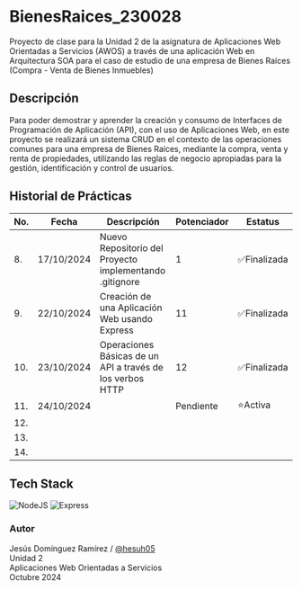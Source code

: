 # BienesRaices_230028
Proyecto de clase para la Unidad 2 de la asignatura de Aplicaciones Web Orientadas a Servicios (AWOS) a través de una aplicación Web en Arquitectura SOA para el caso de estudio de una empresa de Bienes Raíces (Compra - Venta de Bienes Inmuebles)


## Descripción

Para poder demostrar y aprender la creación y consumo de Interfaces de Programación de Aplicación (API), con el uso de Aplicaciones Web, en este proyecto se realizará un sistema CRUD en el contexto de las operaciones comunes para una empresa de Bienes Raíces, mediante la compra, venta y renta de propiedades, utilizando las reglas de negocio apropiadas para la gestión, identificación y control de usuarios.

## Historial de Prácticas
|No.|Fecha|Descripción|Potenciador|Estatus|
|---|-----|-----------|-----------|-------|
|8.|17/10/2024|Nuevo Repositorio del Proyecto implementando .gitignore|1|✅Finalizada|
|9.|22/10/2024|Creación de una Aplicación Web usando Express|11|✅Finalizada|
|10.|23/10/2024|Operaciones Básicas de un API a través de los verbos HTTP|12|✅Finalizada|
|11.|24/10/2024||Pendiente|⭐Activa|
|12.|||||
|13.|||||
|14.|||||

## Tech Stack
![NodeJS](https://img.shields.io/badge/Node.js-43853D?style=for-the-badge&logo=node.js&logoColor=white) ![Express](https://img.shields.io/badge/Express.js-404D59?style=for-the-badge)

### Autor
Jesús Domínguez Ramírez / [@hesuh05](https://github.com/hesuh05) <br>
Unidad 2 <br>
Aplicaciones Web Orientadas a Servicios <br>
Octubre 2024
